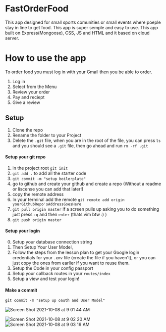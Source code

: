 # FastOrderFood
This app designed for small sports comunities or small events where poeple stay in line to get food.
This app is super semple and easy to use.
This app built on Express(Mongoose), CSS, JS and HTML and it based on cloud server.

# How to use the app
To order food you must log in with your Gmail then you be able to order.
1. Log in
2. Select from the Menu
3. Review your order
4. Pay and reciept
5. Give a review 


## Setup 

1. Clone the repo
2. Rename the folder to your Project
3. Delete the `.git` file, when you are in the root of the file, you can press `ls` and you should see a `.git` file, then go ahead and run `rm -rf .git`


#### Setup your git repo
1. in the project root `git init`
2. `git add .` to add all the starter code
3. `git commit -m "setup boilerplate"` 
4. go to github and create your github and create a repo (Without a readme or liscense you can add that later!)
5. copy the remote address
6. In your terminal add the remote `git remote add origin yourGithubRepo'sAddressGoesHere`
7. `git pull origin master` If a screen pulls up asking you to do something just press `:q` and then `enter` (thats vim btw :) )
8. `git push origin master`

#### Setup your login

0. Setup your database connection string
1. Then Setup Your User Model, 
2. Follow the steps from the lesson plan to get your Google login credentials for your `.env` file (create the file if you haven't), or you can just copy the ones from earlier if you want to reuse them.
3. Setup the Code in your config passport 
4. Setup your callback routes in your `routes/index`
5. Setup a view and test your login!

#### Make a commit 

```git commit -m "setup up oauth and User Model"```

![Screen Shot 2021-10-08 at 9 01 44 AM](https://user-images.githubusercontent.com/90425833/136588617-3328f343-8061-41dc-9d8e-7539bf220437.png)

![Screen Shot 2021-10-08 at 9 02 20 AM](https://user-images.githubusercontent.com/90425833/136588634-970ceccb-51b0-4f83-96e3-2d07b97747bd.png)
![Screen Shot 2021-10-08 at 9 03 16 AM](https://user-images.githubusercontent.com/90425833/136588641-2f5a9308-f7fa-4f77-affe-f6e5cf74f18e.png)
